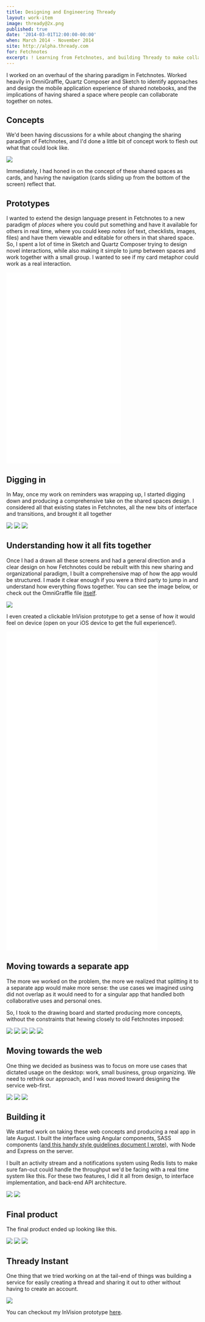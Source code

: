 ```yaml
---
title: Designing and Engineering Thready
layout: work-item
image: thready@2x.png
published: true
date: '2014-03-01T12:00:00-00:00'
when: March 2014 - November 2014
site: http://alpha.thready.com
for: Fetchnotes
excerpt: ! Learning from Fetchnotes, and building Thready to make collaboration as simple as sharing a notebook.
---
```


I worked on an overhaul of the sharing paradigm in Fetchnotes. Worked heavily in OmniGraffle, Quartz Composer and Sketch to identify approaches and design the mobile application experience of shared notebooks, and the implications of having shared a space where people can collaborate together on notes. 

## Concepts

We'd been having discussions for a while about changing the sharing paradigm of Fetchnotes, and I'd done a little bit of concept work to flesh out what that could look like.

![](/images/Thready/SpacesConcept1.png)

Immediately, I had honed in on the concept of these shared spaces as cards, and having the navigation (cards sliding up from the bottom of the screen) reflect that.

## Prototypes

I wanted to extend the design language present in Fetchnotes to a new paradigm of _places_ where you could put something and have it available for others in real time, where you could keep _notes_ (of text, checklists, images, files) and have them viewable and editable for others in that shared space. So, I spent a lot of time in Sketch and Quartz Composer trying to design novel interactions, while also making it simple to jump between spaces and work together with a small group. I wanted to see if my card metaphor could work as a real interaction.

<iframe src="//player.vimeo.com/video/111909802" height="500" frameborder="0" webkitallowfullscreen mozallowfullscreen allowfullscreen></iframe>

## Digging in

In May, once my work on reminders was wrapping up, I started digging down and producing a comprehensive take on the shared spaces design. I considered all that existing states in Fetchnotes, all the new bits of interface and transitions, and brought it all together

![](/images/Thready/Spaces1.png)
![](/images/Thready/Spaces2.png)
![](/images/Thready/Spaces3.png)


## Understanding how it all fits together

Once I had a drawn all these screens and had a general direction and a clear design on how Fetchnotes could be rebuilt with this new sharing and organizational paradigm, I built a comprehensive map of how the app would be structured. I made it clear enough if you were a third party to jump in and understand how everything flows together. You can see the image below, or check out the OmniGraffle file [itself](https://www.dropbox.com/sh/l0sy0jd1e9h340d/AAB7aduYNEFXSNU1FWNPamXxa?dl=0).

![](/images/SpacesMap.png)

I even created a clickable InVision prototype to get a sense of how it would feel on device (open on your iOS device to get the full experience!). 

<iframe width="396" height="834" src="//invis.io/NV1P62B73" frameborder="0" allowfullscreen></iframe>

## Moving towards a separate app

The more we worked on the problem, the more we realized that splitting it to a separate app would make more sense: the use cases we imagined using did not overlap as it would need to for a singular app that handled both collaborative uses and personal ones.

So, I took to the drawing board and started producing more concepts, without the constraints that hewing closely to old Fetchnotes imposed:

![](/images/Thready/SpacesConcept2.png)
![](/images/Thready/SpacesList.png)
![](/images/Thready/ThreadyCards1.png)
![](/images/Thready/ThreadyCards2.png)
![](/images/Thready/ThreadyCards3.png)

## Moving towards the web

One thing we decided as business was to focus on more use cases that dictated usage on the desktop: work, small business, group organizing. We need to rethink our approach, and I was moved toward designing the service web-first.

![](/images/Thready/SpacesWebConcept1.png)
![](/images/Thready/SpacesWebConcept2.png)
![](/images/Thready/SpacesWebConcept3.png)

## Building it

We started work on taking these web concepts and producing a real app in late August. I built the interface using Angular components, SASS components ([and this handy style guidelines document I wrote](https://gist.github.com/ryngonzalez/c2a8aba799d9aa51b645)), with Node and Express on the server.

I built an activity stream and a notifications system using Redis lists to make sure fan-out could handle the throughput we'd be facing with a real time system like this. For these two features, I did it all from design, to interface implementation, and back-end API architecture.

![](/images/Thready/ThreadyActivity.png)
![](/images/Thready/ThreadyNotifications.png)

## Final product

The final product ended up looking like this.

![](/images/Thready/ThreadyList.png)
![](/images/Thready/ThreadyPost.png)
![](/images/Thready/ThreadySearch.png)

## Thready Instant

One thing that we tried working on at the tail-end of things was building a service for easily creating a thread and sharing it out to other without having to create an account.

![](/images/Thready/ThreadyInstant.png)

You can checkout my InVision prototype [here](http://invis.io/RN1LRVD9X).
